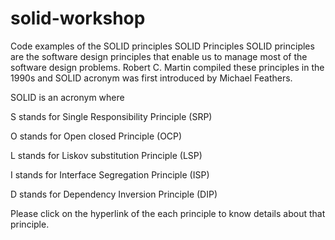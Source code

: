 # solid-workshop
Code examples of the SOLID principles
SOLID Principles
SOLID principles are the software design principles that enable us to manage most of the software design problems. Robert C. Martin compiled these principles in the 1990s and SOLID acronym was first introduced by Michael Feathers.

SOLID is an acronym where

S stands for Single Responsibility Principle (SRP)

O stands for Open closed Principle (OCP)

L stands for Liskov substitution Principle (LSP)

I stands for Interface Segregation Principle (ISP)

D stands for Dependency Inversion Principle (DIP)

Please click on the hyperlink of the each principle to know details about that principle.
